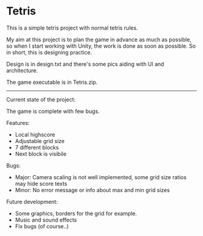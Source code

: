 # Tetris

This is a simple tetris project with normal tetris rules. 

My aim at this project is to plan the game in advance as much as possible, so when I start working with Unity, the work is done as soon as possible. So in short, this is designing practice.

Design is in design.txt and there's some pics aiding with UI and architecture.

The game executable is in Tetris.zip.

-----------------------------

Current state of the project:

The game is complete with few bugs.

Features:
- Local highscore
- Adjustable grid size
- 7 different blocks
- Next block is visibile

Bugs:
- Major: Camera scaling is not well implemented, some grid size ratios may hide score texts
- Minor: No error message or info about max and min grid sizes

Future development:
- Some graphics, borders for the grid for example.
- Music and sound effects
- Fix bugs (of course..)